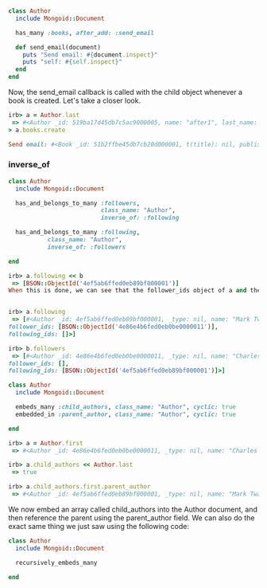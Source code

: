 ```ruby


class Author
  include Mongoid::Document

  has_many :books, after_add: :send_email

  def send_email(document)
    puts "Send email: #{document.inspect}"
    puts "self: #{self.inspect}"
  end
end
```


Now, the send_email callback is called with the child object whenever a book is created. Let's take a closer look.

```ruby
irb> a = Author.last
 => #<Author _id: 519ba17d45db7c5ac9000005, name: "after1", last_name: nil, wallet: nil, password: nil> 
> a.books.create

Send email: #<Book _id: 51b2ffbe45db7cb20d000001, t(title): nil, published_date: nil, is_best_seller: false, awards: [], reviews: nil, currency: nil, author_id: "519ba17d45db7c5ac9000005">

```


### inverse_of

```ruby
class Author
  include Mongoid::Document

  has_and_belongs_to_many :followers, 
                          class_name: "Author",
                          inverse_of: :following

  has_and_belongs_to_many :following, 
           class_name: "Author",
           inverse_of: :followers

end
```

```ruby
irb> a.following << b
 => [BSON::ObjectId('4ef5ab6ffed0eb89bf000001')]
When this is done, we can see that the follower_ids object of a and the following_ids of b are updated together! This is shown in the following code:


irb> a.following
 => [#<Author _id: 4ef5ab6ffed0eb89bf000001, _type: nil, name: "Mark Twain", 
follower_ids: [BSON::ObjectId('4e86e4b6fed0eb0be0000011')], 
following_ids: []>]

irb> b.followers
 => [#<Author _id: 4e86e4b6fed0eb0be0000011, _type: nil, name: "Charles Dickens", 
follower_ids: [], 
following_ids: [BSON::ObjectId('4ef5ab6ffed0eb89bf000001')]>] 

```



```ruby
class Author
  include Mongoid::Document

  embeds_many :child_authors, class_name: "Author", cyclic: true
  embedded_in :parent_author, class_name: "Author", cyclic: true

end
```

```ruby
irb> a = Author.first
 => #<Author _id: 4e86e4b6fed0eb0be0000011, _type: nil, name: "Charles Dickens">

irb> a.child_authors << Author.last
 => true

irb> a.child_authors.first.parent_author
 => #<Author _id: 4ef5ab6ffed0eb89bf000001, _type: nil, name: "Mark Twain"> 
```

We now embed an array called child_authors into the Author document, and then reference the parent using the parent_author field. We can also do the exact same thing we just saw using the following code:

```ruby
class Author
  include Mongoid::Document

  recursively_embeds_many

end
```
